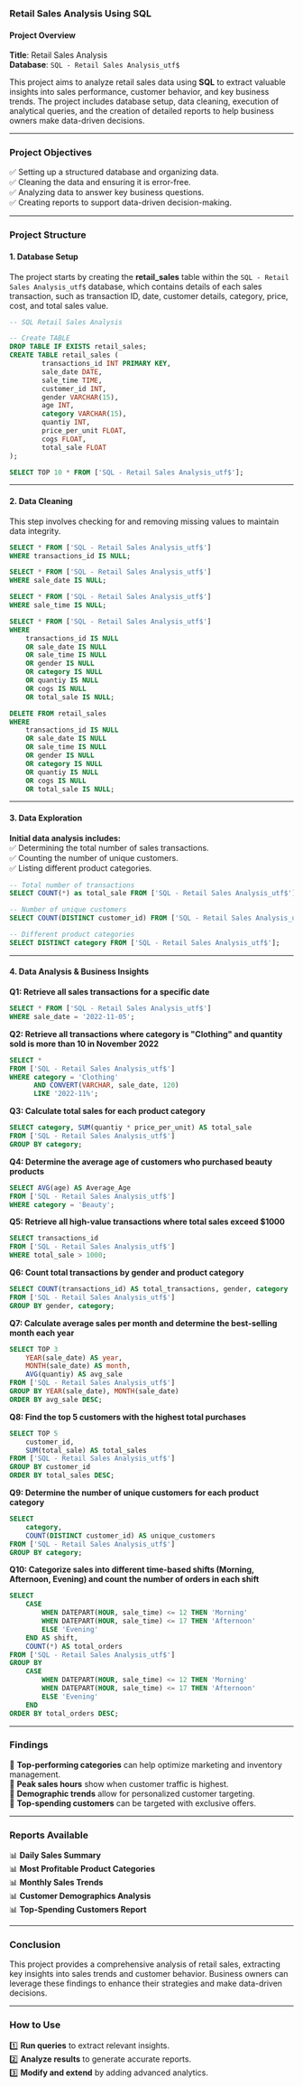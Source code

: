 ### **Retail Sales Analysis Using SQL**  

#### **Project Overview**  
**Title**: Retail Sales Analysis  
**Database**: `SQL - Retail Sales Analysis_utf$`  

This project aims to analyze retail sales data using **SQL** to extract valuable insights into sales performance, customer behavior, and key business trends. The project includes database setup, data cleaning, execution of analytical queries, and the creation of detailed reports to help business owners make data-driven decisions.  

---

### **Project Objectives**  

✅ Setting up a structured database and organizing data.  
✅ Cleaning the data and ensuring it is error-free.  
✅ Analyzing data to answer key business questions.  
✅ Creating reports to support data-driven decision-making.  

---

### **Project Structure**  

#### **1. Database Setup**  

The project starts by creating the **retail_sales** table within the `SQL - Retail Sales Analysis_utf$` database, which contains details of each sales transaction, such as transaction ID, date, customer details, category, price, cost, and total sales value.  

```sql
-- SQL Retail Sales Analysis

-- Create TABLE
DROP TABLE IF EXISTS retail_sales;
CREATE TABLE retail_sales (
        transactions_id INT PRIMARY KEY,
        sale_date DATE,
        sale_time TIME,
        customer_id INT,
        gender VARCHAR(15),
        age INT,
        category VARCHAR(15),
        quantiy INT,
        price_per_unit FLOAT,
        cogs FLOAT,
        total_sale FLOAT
);

SELECT TOP 10 * FROM ['SQL - Retail Sales Analysis_utf$'];
```  

---

#### **2. Data Cleaning**  

This step involves checking for and removing missing values to maintain data integrity.  

```sql
SELECT * FROM ['SQL - Retail Sales Analysis_utf$']
WHERE transactions_id IS NULL;

SELECT * FROM ['SQL - Retail Sales Analysis_utf$']
WHERE sale_date IS NULL;

SELECT * FROM ['SQL - Retail Sales Analysis_utf$']
WHERE sale_time IS NULL;

SELECT * FROM ['SQL - Retail Sales Analysis_utf$']
WHERE
    transactions_id IS NULL
    OR sale_date IS NULL
    OR sale_time IS NULL
    OR gender IS NULL
    OR category IS NULL
    OR quantiy IS NULL
    OR cogs IS NULL
    OR total_sale IS NULL;

DELETE FROM retail_sales
WHERE
    transactions_id IS NULL
    OR sale_date IS NULL
    OR sale_time IS NULL
    OR gender IS NULL
    OR category IS NULL
    OR quantiy IS NULL
    OR cogs IS NULL
    OR total_sale IS NULL;
```  

---

#### **3. Data Exploration**  

**Initial data analysis includes:**  
✅ Determining the total number of sales transactions.  
✅ Counting the number of unique customers.  
✅ Listing different product categories.  

```sql
-- Total number of transactions
SELECT COUNT(*) as total_sale FROM ['SQL - Retail Sales Analysis_utf$'];

-- Number of unique customers
SELECT COUNT(DISTINCT customer_id) FROM ['SQL - Retail Sales Analysis_utf$'];

-- Different product categories
SELECT DISTINCT category FROM ['SQL - Retail Sales Analysis_utf$'];
```  

---

#### **4. Data Analysis & Business Insights**  

**Q1: Retrieve all sales transactions for a specific date**  
```sql
SELECT * FROM ['SQL - Retail Sales Analysis_utf$']
WHERE sale_date = '2022-11-05';
```  

**Q2: Retrieve all transactions where category is "Clothing" and quantity sold is more than 10 in November 2022**  
```sql
SELECT *
FROM ['SQL - Retail Sales Analysis_utf$']
WHERE category = 'Clothing'
      AND CONVERT(VARCHAR, sale_date, 120)
      LIKE '2022-11%';
```  

**Q3: Calculate total sales for each product category**  
```sql
SELECT category, SUM(quantiy * price_per_unit) AS total_sale
FROM ['SQL - Retail Sales Analysis_utf$']
GROUP BY category;
```  

**Q4: Determine the average age of customers who purchased beauty products**  
```sql
SELECT AVG(age) AS Average_Age
FROM ['SQL - Retail Sales Analysis_utf$']
WHERE category = 'Beauty';
```  

**Q5: Retrieve all high-value transactions where total sales exceed $1000**  
```sql
SELECT transactions_id
FROM ['SQL - Retail Sales Analysis_utf$']
WHERE total_sale > 1000;
```  

**Q6: Count total transactions by gender and product category**  
```sql
SELECT COUNT(transactions_id) AS total_transactions, gender, category
FROM ['SQL - Retail Sales Analysis_utf$']
GROUP BY gender, category;
```  

**Q7: Calculate average sales per month and determine the best-selling month each year**  
```sql
SELECT TOP 3
    YEAR(sale_date) AS year,
    MONTH(sale_date) AS month,
    AVG(quantiy) AS avg_sale
FROM ['SQL - Retail Sales Analysis_utf$']
GROUP BY YEAR(sale_date), MONTH(sale_date)
ORDER BY avg_sale DESC;
```  

**Q8: Find the top 5 customers with the highest total purchases**  
```sql
SELECT TOP 5
    customer_id,
    SUM(total_sale) AS total_sales
FROM ['SQL - Retail Sales Analysis_utf$']
GROUP BY customer_id
ORDER BY total_sales DESC;
```  

**Q9: Determine the number of unique customers for each product category**  
```sql
SELECT
    category,
    COUNT(DISTINCT customer_id) AS unique_customers
FROM ['SQL - Retail Sales Analysis_utf$']
GROUP BY category;
```  

**Q10: Categorize sales into different time-based shifts (Morning, Afternoon, Evening) and count the number of orders in each shift**  
```sql
SELECT
    CASE
        WHEN DATEPART(HOUR, sale_time) <= 12 THEN 'Morning'
        WHEN DATEPART(HOUR, sale_time) <= 17 THEN 'Afternoon'
        ELSE 'Evening'
    END AS shift,
    COUNT(*) AS total_orders
FROM ['SQL - Retail Sales Analysis_utf$']
GROUP BY
    CASE
        WHEN DATEPART(HOUR, sale_time) <= 12 THEN 'Morning'
        WHEN DATEPART(HOUR, sale_time) <= 17 THEN 'Afternoon'
        ELSE 'Evening'
    END
ORDER BY total_orders DESC;
```  

---

### **Findings**  
📌 **Top-performing categories** can help optimize marketing and inventory management.  
📌 **Peak sales hours** show when customer traffic is highest.  
📌 **Demographic trends** allow for personalized customer targeting.  
📌 **Top-spending customers** can be targeted with exclusive offers.  

---

### **Reports Available**  
📊 **Daily Sales Summary**  
📊 **Most Profitable Product Categories**  
📊 **Monthly Sales Trends**  
📊 **Customer Demographics Analysis**  
📊 **Top-Spending Customers Report**  

---

### **Conclusion**  

This project provides a comprehensive analysis of retail sales, extracting key insights into sales trends and customer behavior. Business owners can leverage these findings to enhance their strategies and make data-driven decisions.  

---

### **How to Use**  

1️⃣ **Run queries** to extract relevant insights.  
2️⃣ **Analyze results** to generate accurate reports.  
3️⃣ **Modify and extend** by adding advanced analytics.  



